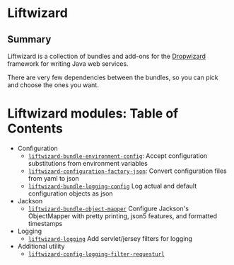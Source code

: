 # Liftwizard

## Summary

Liftwizard is a collection of bundles and add-ons for the [Dropwizard](https://www.dropwizard.io/) framework for writing Java web services.

There are very few dependencies between the bundles, so you can pick and choose the ones you want.

# Liftwizard modules: Table of Contents

* Configuration
    * [`liftwizard-bundle-environment-config`](liftwizard-bundle/liftwizard-bundle-environment-config/README.md): Accept configuration substitutions from environment variables
    * [`liftwizard-configuration-factory-json`](liftwizard-config/liftwizard-configuration-factory-json/README.md): Convert configuration files from yaml to json
    * [`liftwizard-bundle-logging-config`](liftwizard-logging/liftwizard-bundle-logging-config/README.md) Log actual and default configuration objects as json
* Jackson
    * [`liftwizard-bundle-object-mapper`](liftwizard-jackson/liftwizard-bundle-object-mapper/README.md) Configure Jackson's ObjectMapper with pretty printing, json5 features, and formatted timestamps
* Logging
    * [`liftwizard-logging`](liftwizard-logging/README.md) Add servlet/jersey filters for logging
* Additional utility
    * [`liftwizard-config-logging-filter-requesturl`](liftwizard-logging/liftwizard-config-logging-filter-requesturl/README.md)
